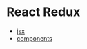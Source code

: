 # React Redux


* [jsx](https://github.com/shahjalalh/reactjs/tree/master/react-redux/jsx)
* [components](https://github.com/shahjalalh/reactjs/tree/master/react-redux/components)

